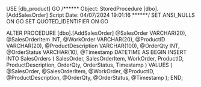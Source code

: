 USE [db_product]
GO
/****** Object:  StoredProcedure [dbo].[AddSalesOrder]    Script Date: 04/07/2024 19:01:16 ******/
SET ANSI_NULLS ON
GO
SET QUOTED_IDENTIFIER ON
GO


ALTER PROCEDURE [dbo].[AddSalesOrder]
    @SalesOrder VARCHAR(20),
    @SalesOrderItem INT,
    @WorkOrder VARCHAR(20),
    @ProductID VARCHAR(20),
    @ProductDescription VARCHAR(100),
    @OrderQty INT,
    @OrderStatus VARCHAR(10),
    @Timestamp DATETIME
AS
BEGIN
    INSERT INTO SalesOrders (
        SalesOrder, 
        SalesOrderItem, 
        WorkOrder, 
        ProductID, 
        ProductDescription, 
        OrderQty, 
        OrderStatus, 
        Timestamp
    )
    VALUES (
        @SalesOrder, 
        @SalesOrderItem, 
        @WorkOrder, 
        @ProductID, 
        @ProductDescription, 
        @OrderQty, 
        @OrderStatus, 
        @Timestamp
    );
END;
